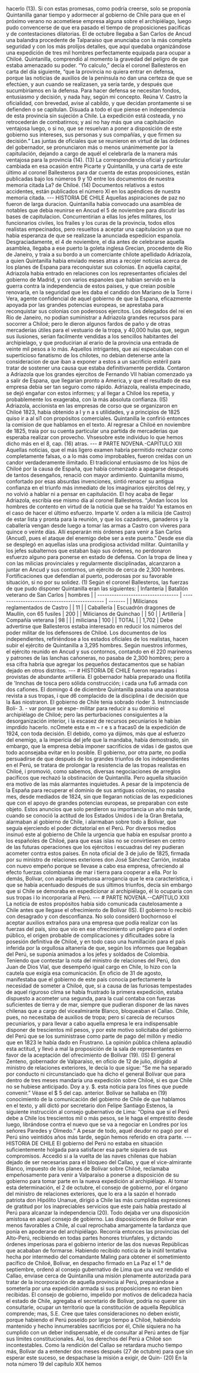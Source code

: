 hacerlo (13). Si con estas promesas, como podría creerse, solo se proponía Quintanilla ganar tiempo y adormecer al gobierno de Chile para que en el próximo verano no acometiese empresa alguna sobre el archipiélago, luego pudo convencerse de que era pasado el tiempo de proposiciones pacíficas y de contestaciones dilatorias. El de octubre llegaba a San Carlos de Ancud una balandra procedente de Talparaiso que anunciaba con la más completa seguridad y con los más prolijos detalles, que aquí quedaba organizándose una expedición de tres mil hombres perfectamente equipada para ocupar a Chiloé. Quintanilla, comprendió al momento la gravedad del peligro de que estaba amenazado su poder. “Yo calculo,” decía el coronel Ballesteros en carta del día siguiente, “que la provincia no quiera entrar en defensa, porque las noticias de auxilios de la península no dan una certeza de que se efectúen, y aun cuando se realizasen, ya sería tarde, y después que sucumbiríamos en la defensa. Para hacer defensa se necesitan fondos, entusiasmo y decisión, y nada hay, según mi concepto. Reúna V. Castro la oficialidad, con brevedad, avise al cabildo, y que decidan prontamente si se defienden o se capitulan. Disuada a todo el que piense en independencia de esta provincia sin sujeción a Chile. La expedición está costeada, y no retrocederán de combatirnos; y así no hay más que una capitulación ventajosa luego, o si no, que se resuelvan a poner a disposición de este gobierno sus intereses, sus personas y sus compañías, y que firmen su decisión.” Las juntas de oficiales que se reunieron en virtud de las órdenes del gobernador, se pronunciaron más o menos unánimemente por la capitulación, dejando a cargo de aquél el celebrarla de la manera más ventajosa para la provincia (14). (13) La correspondencia oficial y particular cambiada en esa ocasión entre Picarte y Quintanilla, y una carta de este último al coronel Ballesteros para dar cuenta de estas proposiciones, están publicadas bajo los números 9 y 10 entre los documentos de nuestra memoria citada La? de Chiloé. (14) Documentos relativos a estos accidentes, están publicados el número XI en los apéndices de nuestra memoria citada. --- HISTORIA DE CHILE Aquellas aspiraciones de paz no fueron de larga duracion. Quintanilla habia convocado una asamblea de notables que debia reunirse en Ancud el 5 de noviembre para discutir las bases de capitulacion. Concurrentirian a ellas los jefes militares, los funcionarios civiles, los frailes y los curas de la provincia, todos ellos realistas empecinados, pero resueltos a aceptar una capitulacion ya que no habia esperanza de que se realizase la anunciada espedicion espanola. Desgraciadamente, el 4 de noviembre, el dia antes de celebrarse aquella asamblea, llegaba a ese puerto la goleta inglesa Grecian, procedente de Rio de Janeiro, y traia a su bordo a un comerciante chilote apellidado Adriazola, a quien Quintanilla habia enviado meses atras a recojer noticias acerca de los planes de Espana para reconquistar sus colonias. En aquella capital, Adriazola habia entrado en relaciones con los representantes oficiales del gobierno de Madrid, y con varios espanoles que habian servido en la guerra contra la independencia de estos paises, y que creian posible renovarla, en la seguridad que les daba el candido don Mariano de la Torre i Vera, agente confidencial de aquel gobierno de que la Espana, eficazmente apoyada por las grandes potencias europeas, se aprestaba para reconquistar sus colonias con poderosos ejercitos. Los delegados del rei en Rio de Janeiro, no podian suministrar a Adriazola grandes recursos para socorrer a Chiloé; pero le dieron algunos fardos de paño y de otras mercaderías útiles para el vestuario de la tropa, y 40,000 hulas que, segun sus ilusiones, serian facilmente vendidas a los sencillos habitantes del archipielago, y que producirian al erario de la provincia una entrada de veinte mil pesos a lo más. Aquellos intrigantes, que así especulaban con el superticioso fanatismo de los chilotes, no debian detenerse ante la consideracion de que iban a exponer a estos a un sacrificio estéril para tratar de sostener una causa que estaba definitivamente perdida. Contaron a Adriazola que los grandes ejercitos de Fernando VII habian comenzado ya a salir de Espana, que llegarian pronto a America, y que el resultado de esa empresa debia ser tan seguro como rápido. Adriazola, realista empecinado, se dejó engañar con estos informes; y al llegar a Chiloé los repetia, y probablemente los exageraba, con la más absoluta confianza. (IS) Adriazola, accionista en las empresas de corso que se organizaron en Chiloé 1823, habia obtenido a l y n a s utilidades, y a principios de 1825 quiso ir a al si1 con propósitos comerciales. Quintanilla le confirió entonces la comision de que hablamos en el texto. Al regresar a Chiloé en noviembre de 1825, traia por su cuenta particular una partida de mercaderias que esperaba realizar con provecho. Vhsesobre este individuo lo que hemos dicho más en el 8, cap. (16) atras. --- # PARTE NOVENA.-CAPÍTULO XIII Aquellas noticias, que el más ligero examen habría permitido rechazar como completamente falsas, o a lo más como improbables, fueron creídas con un candor verdaderamente ilimitado. El tradicional entusiasmo de los hijos de Chiloé por la causa de España, que había comenzado a apagarse después de tantos desengaños, renació con mayor ardimiento. Quintanilla mismo, confortado por esas absurdas invenciones, sintió renacer su antigua confianza en el triunfo más inmediato de los imaginarios ejércitos del rey, y no volvió a hablar ni a pensar en capitulación. El hoy acaba de llegar Adriazola, escribía ese mismo día al coronel Ballesteros. “¡Andan locos los hombres de contento en virtud de la noticia que se ha traído! Ya estamos en el caso de hacer el último esfuerzo. Imparte V. orden a la milicia (de Castro) de estar lista y pronta para la reunión, y que los cazadores, ganaderos y la caballería vengan desde luego a tomar las armas a Castro con víveres para quince o veinte días. Allí esperarán mis órdenes para venir a San Carlos (Ancud), pues el ataque del enemigo debe ser a este puerto.” Desde ese día se desplegó en aquellas islas una prodigiosa actividad militar. Quintanilla y los jefes subalternos que estaban bajo sus órdenes, no perdonaron esfuerzo alguno para ponerse en estado de defensa. Con la tropa de línea y con las milicias provinciales y regularmente disciplinadas, alcanzaron a juntar en Ancud y sus contornos, un ejército de cerca de 2,300 hombres. Fortificaciones que defendían al puerto, poderosas por su favorable situación, si no por su solidez. (1) Según el coronel Ballesteros, las fuerzas de que pudo disponer Quintanilla eran las siguientes: | Infantería | Batallón veterano de San Carlos | hombres | | ---------------------------------- | --------------------------------------------- | ------- | | Milicianos reglamentados de Castro | | 11 | | Caballería | Escuadrón dragones de Maullín, con 65 fusiles | 200 | | Milicianos de Quinchao | | 50 | | Artillería | Compañía veterana | 98 | | | miliciana | 100 | | TOTAL | | 1,702 | Debe advertirse que Ballesteros estaba interesado en reducir los números del poder militar de los defensores de Chiloé. Los documentos de los independientes, refiriéndose a los estados oficiales de los realistas, hacen subir el ejército de Quintanilla a 3,295 hombres. Según nuestros informes, el ejército reunido en Ancud y sus contornos, contando en él 220 marineros y patrones de las lanchas cañoneras, no pasaba de 2,300 hombres; pero a esa cifra habría que agregar los pequeños destacamentos que se habían dejado en otros distritos. --- # HISTORIA DE CHILE fueron reparadas i provistas de abundante artilleria. El gobernador había preparado una flotilla de 'Innchas de tosca pero sólida construcción; i cada una fu6 armada con dos cafiones. El domingo 4 de diciembre Quintanilla pasaba una aparatosa revista a sus tropas, i que d6 complacido de la disciplina i de decisión que la &#x26;as niostraron. El gobierno de Chile tenia sobrado rloder 3. Instnnciasde Boli- 3. - var porque se espe- militar para reducir a su dominio el archipiélago de Chiloé; pero las perturbaciones consiguientes a la desorganización interior, i la escasez de recursos pecuniarios le habían imprdido hacerlo. ncOmete esta e m ~ r e s a fracas0 de la expedición de 1924, con toda decisión. El debido, como ya dijimos, más que al esfuerzo del enemigo, a la impericia del jefe que la mandaba, había demostrado, sin embargo, que la empresa debía imponer sacrificios de vidas i de gastos que todo aconsejaba evitar en lo posible. El gobierno, por otra parte, no podía persuadirse de que después de los grandes triunfos de los independientes en el Perú, se tratara de prolongar la resistencia de las tropas realistas en Chiloé, i promovió, como sabemos, diversas negociaciones de arreglos pacíficos que rechazó la obstinación de Quintanilla. Pero aquella situación era motivo de las más alarmantes inquietudes. A pesar de la impotencia de la España para recuperar el dominio de sus antiguas colonias, no pasaba mes, desde mediados de 1824, sin que llegaran noticias de las expediciones que con el apoyo de grandes potencias europeas, se preparaban con este objeto. Estos anuncios que solo perdieron su importancia un año más tarde, cuando se conoció la actitud de los Estados Unidos i de la Gran Bretaña, alarmaban al gobierno de Chile, i alarmaban sobre todo a Bolívar, que seguía ejerciendo el poder dictatorial en el Perú. Por diversos medios insinuó este al gobierno de Chile la urgencia que había en espulsar pronto a los españoles de Chiloé, para que esas islas no se convirtiesen en centro de las futuras operaciones que los ejércitos i escuadras del rey pudieran acometer contra estos países. En nota oficial de 3 de julio de 1825, firmada por su ministro de relaciones exteriores don José Sánchez Carrión, instaba con nuevo empeño porque se llevase a cabo esa empresa, ofreciendo al efecto fuerzas colombianas de mar i tierra para cooperar a ella. Por lo demás, Bolívar, con aquella impetuosa arrogancia que le era característica, i que se había acentuado después de sus últimos triunfos, decía sin embargo que si Chile se demoraba en espedicionar al archipiélago, él lo ocuparía con sus tropas i lo incorporaría al Perú. --- # PARTE NOVENA.--CAPÍTULO XXII La noticia de estos propósitos había sido comunicada cautelosamente a Chile antes que llegase el ofrecimiento de Bolívar (IS). El gobierno lo recibió con desagrado y con desconfianza. No solo consideró bochornoso el aceptar auxilios extraños para una empresa que podía realizar con las fuerzas del país, sino que vio en ese ofrecimiento un peligro para el orden público, el origen probable de complicaciones y dificultades sobre la posesión definitiva de Chiloé, y en todo caso una humillación para el país inferida por la orgullosa altanería de que, según los informes que llegaban del Perú, se suponía animados a los jefes y soldados de Colombia. Teniendo que contestar la nota del ministro de relaciones del Perú, don Juan de Dios Vial, que desempeñó igual cargo en Chile, lo hizo con la cautela que exigía esa comunicación. En oficio de 31 de agosto, manifestaba que el gobierno de este país conocía perfectamente la necesidad de someter a Chiloé, que, si a causa de las furiosas tempestades de aquel riguroso clima se había frustrado la primera expedición, estaba dispuesto a acometer una segunda, para la cual contaba con fuerzas suficientes de tierra y de mar, siempre que pudieran disponer de las naves chilenas que a cargo del vicealmirante Blanco, bloqueaban el Callao. Chile, pues, no necesitaba de auxilios de tropa; pero sí carecía de recursos pecuniarios, y para llevar a cabo aquella empresa le era indispensable disponer de trescientos mil pesos, y por este motivo solicitaba del gobierno del Perú que se los suministrase como parte de pago del millón y medio que en 1823 le había dado en Frustrano. La opinión pública chilena aplaudió esta actitud, y llevó a mal la proposición de la sala de representantes en favor de la aceptación del ofrecimiento de Bolívar (19). (IS) El general Zenteno, gobernador de Valparaíso, en oficio de 12 de julio, dirigido al ministro de relaciones exteriores, le decía lo que sigue: “Se me ha separado por conducto ni circunstanciado que ha dicho el general Bolívar que para dentro de tres meses mandaría una expedición sobre Chiloé, si es que Chile no se hubiese anticipado. Doy a y. $. esta noticia para los fines que puede convenir.” Véase el $ 5 del cap. anterior. Bolívar se hallaba en (19) conocimiento de la comunicación del gobierno de Chile de que hablamos en el texto, y allí dictó por secretario don Felipe Santiago Estenos, la siguiente instrucción al consejo gubernativo de Lima: “Opina que si el Perú debe a Chile los trescientos mil o más pesos, se le haga el empréstito desde luego, librándose contra el nuevo que se va a negociar en Londres por los señores Paredes y Olmedo.” A pesar de todo, aquel deudor no pagó por el Perú sino veintidós años más tarde, según hemos referido en otra parte. --- HISTORIA DE CHILE El gobierno del Perú no estaba en situación suficientemente holgada para satisfacer esa parte siquiera de sus compromisos. Accedió si a la vuelta de las naves chilenas que habían dejado de ser necesarias para el bloqueo del Callao, y que el vice-almirante Blanco, impuesto de los planes de Bolívar sobre Chiloé, reclamaba empeñosamente para venir a Valparaíso a ponerse a disposición de su gobierno para tomar parte en la nueva expedición al archipiélago. Al tomar esta determinación, el 2 de octubre, el consejo de gobierno, por el órgano del ministro de relaciones exteriores, que lo era a la sazón el honrado patriota don Hipólito Unanue, dirigió a Chile las más cumplidas expresiones de gratitud por los inapreciables servicios que este país había prestado al Perú para alcanzar la independencia (20). Todo dejaba ver una disposición amistosa en aquel consejo de gobierno. Las disposiciones de Bolívar eran menos favorables a Chile, al cual reprochaba amargamente la tardanza que ponía en apoderarse del archipiélago. Recorría entonces las provincias del Alto-Perú, recibiendo en todas partes honores triunfales, y dictando órdenes imperiosas para el gobierno interior de las dos nuevas Repúblicas que acababan de formarse. Habiendo recibido noticia de la inútil tentativa hecha por intermedio del comandante Maling para obtener el sometimiento pacífico de Chiloé, Bolívar, en despacho firmado en La Paz el 1.º de septiembre, ordenó al consejo gubernativo de Lima que una vez rendido el Callao, enviase cerca de Quintanilla una misión plenamente autorizada para tratar de la incorporación de aquella provincia al Perú, preparándose a someterla por una expedición armada si sus proposiciones no eran bien recibidas. El consejo de gobierno, impelido por motivos de delicadeza hacia el estado de Chile, agregaba el secretario de Bolívar, podría no querer sin consultarle, ocupar un territorio que la constitución de aquella República comprende; mas, S.E. Cree que tales consideraciones no deben existir, porque habiendo el Perú poseído por largo tiempo a Chiloé, habiéndolo mantenido y hecho innumerables sacrificios por él, Chile siquiera no ha cumplido con un deber indispensable, el de consultar al Perú antes de fijar sus límites constitucionales. Así, los derechos del Perú a Chiloé son incontestables. Como la rendición del Callao se retardara mucho tiempo más, Bolívar da a entender dos meses después (27 de octubre) para que sin esperar este suceso, se despachase la misión a exigir, de Quin- (20) En la nota número 19 del capítulo XIX hemos